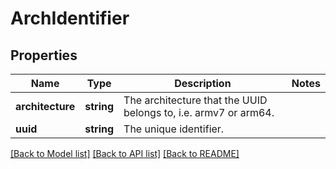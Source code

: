 # ArchIdentifier

## Properties
Name | Type | Description | Notes
------------ | ------------- | ------------- | -------------
**architecture** | **string** | The architecture that the UUID belongs to, i.e. armv7 or arm64. | 
**uuid** | **string** | The unique identifier. | 

[[Back to Model list]](../README.md#documentation-for-models) [[Back to API list]](../README.md#documentation-for-api-endpoints) [[Back to README]](../README.md)


